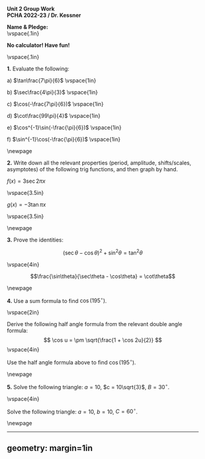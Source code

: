 __Unit 2 Group Work__  
__PCHA 2022-23 / Dr. Kessner__  

__Name & Pledge:__  
\vspace{.1in}

__No calculator!  Have fun!__

\vspace{.1in}

__1.__ Evaluate the following:

a) $\tan\frac{7\pi}{6}$
\vspace{1in}

b) $\sec\frac{4\pi}{3}$
\vspace{1in}

c) $\cos(-\frac{7\pi}{6})$
\vspace{1in}

d) $\cot\frac{99\pi}{4}$
\vspace{1in}

e) $\cos^{-1}\sin(-\frac{\pi}{6})$
\vspace{1in}

f) $\sin^{-1}\cos(-\frac{\pi}{6})$
\vspace{1in}

\newpage

__2.__  Write down all the relevant properties (period, amplitude, shifts/scales,
asymptotes) of the following trig functions, and then graph by hand.  

$f(x) = 3\sec 2\pi x$

\vspace{3.5in}

$g(x) = -3\tan\pi x$

\vspace{3.5in}

\newpage

__3.__ Prove the identities:

$$(\sec\theta - \cos\theta)^2 + \sin^2\theta = \tan^2\theta $$

\vspace{4in}

$$\frac{\sin\theta}{\sec\theta - \cos\theta} = \cot\theta$$


\newpage


__4.__  Use a sum formula to find $\cos(195^{\circ})$.

\vspace{2in}

Derive the following half angle formula from the relevant double
angle formula:
$$ \cos u = \pm \sqrt{\frac{1 + \cos 2u}{2}}  $$
\vspace{4in}

Use the half angle formula above to find $\cos(195^{\circ})$.

\newpage

__5.__  Solve the following triangle: $a = 10$, $c = 10\sqrt{3}$, $B = 30^{\circ}$.

\vspace{4in}

Solve the following triangle: $a = 10$, $b = 10$, $C = 60^{\circ}$.

\newpage

---
geometry: margin=1in
---


